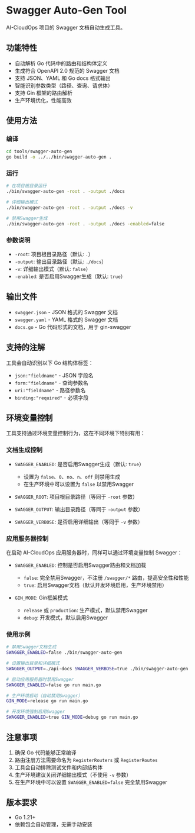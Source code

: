 # Swagger Auto-Gen Tool

AI-CloudOps 项目的 Swagger 文档自动生成工具。

## 功能特性

- 自动解析 Go 代码中的路由和结构体定义
- 生成符合 OpenAPI 2.0 规范的 Swagger 文档
- 支持 JSON、YAML 和 Go docs 格式输出
- 智能识别参数类型（路径、查询、请求体）
- 支持 Gin 框架的路由解析
- 生产环境优化，性能高效

## 使用方法

### 编译

```bash
cd tools/swagger-auto-gen
go build -o ../../bin/swagger-auto-gen .
```

### 运行

```bash
# 在项目根目录运行
./bin/swagger-auto-gen -root . -output ./docs

# 详细输出模式
./bin/swagger-auto-gen -root . -output ./docs -v

# 禁用Swagger生成
./bin/swagger-auto-gen -root . -output ./docs -enabled=false
```

### 参数说明

- `-root`: 项目根目录路径（默认: `.`）
- `-output`: 输出目录路径（默认: `./docs`）
- `-v`: 详细输出模式（默认: `false`）
- `-enabled`: 是否启用Swagger生成（默认: `true`）

## 输出文件

- `swagger.json` - JSON 格式的 Swagger 文档
- `swagger.yaml` - YAML 格式的 Swagger 文档  
- `docs.go` - Go 代码形式的文档，用于 gin-swagger

## 支持的注解

工具会自动识别以下 Go 结构体标签：

- `json:"fieldname"` - JSON 字段名
- `form:"fieldname"` - 查询参数名
- `uri:"fieldname"` - 路径参数名
- `binding:"required"` - 必填字段

## 环境变量控制

工具支持通过环境变量控制行为，这在不同环境下特别有用：

### 文档生成控制

- `SWAGGER_ENABLED`: 是否启用Swagger生成（默认: `true`）
  - 设置为 `false`、`0`、`no`、`n`、`off` 则禁用生成
  - 在生产环境中可以设置为 `false` 以禁用Swagger

- `SWAGGER_ROOT`: 项目根目录路径（等同于 `-root` 参数）

- `SWAGGER_OUTPUT`: 输出目录路径（等同于 `-output` 参数）

- `SWAGGER_VERBOSE`: 是否启用详细输出（等同于 `-v` 参数）

### 应用服务器控制

在启动 AI-CloudOps 应用服务器时，同样可以通过环境变量控制 Swagger：

- `SWAGGER_ENABLED`: 控制是否启用Swagger路由和文档加载
  - `false`: 完全禁用Swagger，不注册 `/swagger/*` 路由，提高安全性和性能
  - `true`: 启用Swagger文档（默认开发环境启用，生产环境禁用）

- `GIN_MODE`: Gin框架模式
  - `release` 或 `production`: 生产模式，默认禁用Swagger
  - `debug`: 开发模式，默认启用Swagger

### 使用示例

```bash
# 禁用Swagger文档生成
SWAGGER_ENABLED=false ./bin/swagger-auto-gen

# 设置输出目录和详细模式
SWAGGER_OUTPUT=./api-docs SWAGGER_VERBOSE=true ./bin/swagger-auto-gen

# 启动应用服务器时禁用Swagger
SWAGGER_ENABLED=false go run main.go

# 生产环境启动（自动禁用Swagger）
GIN_MODE=release go run main.go

# 开发环境强制启用Swagger
SWAGGER_ENABLED=true GIN_MODE=debug go run main.go
```

## 注意事项

1. 确保 Go 代码能够正常编译
2. 路由注册方法需要命名为 `RegisterRouters` 或 `RegisterRoutes`
3. 工具会自动排除测试文件和内部结构体
4. 生产环境建议关闭详细输出模式（不使用 `-v` 参数）
5. 在生产环境中可以设置 `SWAGGER_ENABLED=false` 完全禁用Swagger

## 版本要求

- Go 1.21+
- 依赖包会自动管理，无需手动安装
